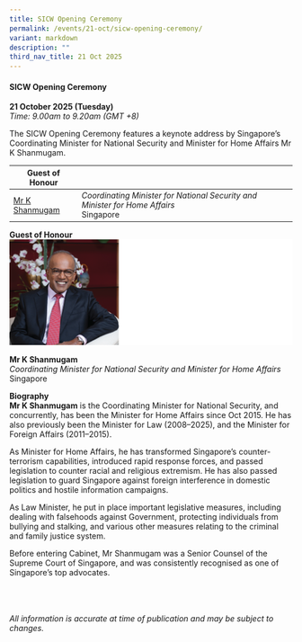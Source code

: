 ```yaml
---
title: SICW Opening Ceremony
permalink: /events/21-oct/sicw-opening-ceremony/
variant: markdown
description: ""
third_nav_title: 21 Oct 2025
---
```

#### **SICW Opening Ceremony**

**21 October 2025 (Tuesday)**  
*Time: 9.00am to 9.20am (GMT +8)*

The SICW Opening Ceremony features a keynote address by Singapore’s Coordinating Minister for National Security and Minister for Home Affairs Mr K Shanmugam. 

|**Guest of Honour**    |                                                              |
|------|------|
| [Mr K Shanmugam](/speakers/mr-k-shanmugam/)  | *Coordinating Minister for National Security and Minister for Home Affairs* <br>Singapore                |

**Guest of Honour**
![](/images/2025%20speakers/Mr_K_Shanmugam.png)

**Mr K Shanmugam**
<br>*Coordinating Minister for National Security and Minister for Home Affairs*
<br>Singapore

**Biography**
<br>**Mr K Shanmugam** is the Coordinating Minister for National Security, and concurrently, has been the Minister for Home Affairs since Oct 2015. He has also previously been the Minister for Law (2008–2025), and the Minister for Foreign Affairs (2011–2015).

As Minister for Home Affairs, he has transformed Singapore’s counter-terrorism capabilities, introduced rapid response forces, and passed legislation to counter racial and religious extremism. He has also passed legislation to guard Singapore against foreign interference in domestic politics and hostile information campaigns. 

As Law Minister, he put in place important legislative measures, including dealing with falsehoods against Government, protecting individuals from bullying and stalking, and various other measures relating to the criminal and family justice system. 

Before entering Cabinet, Mr Shanmugam was a Senior Counsel of the Supreme Court of Singapore, and was consistently recognised as one of Singapore’s top advocates.

<br><br><br>
*All information is accurate at time of publication and may be subject to changes.*
